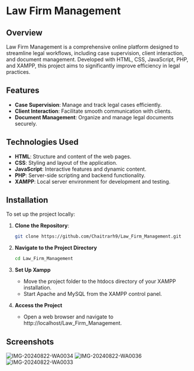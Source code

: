 # Law Firm Management

## Overview

Law Firm Management is a comprehensive online platform designed to streamline legal workflows, including case supervision, client interaction, and document management. Developed with HTML, CSS, JavaScript, PHP, and XAMPP, this project aims to significantly improve efficiency in legal practices.

## Features

- **Case Supervision**: Manage and track legal cases efficiently.
- **Client Interaction**: Facilitate smooth communication with clients.
- **Document Management**: Organize and manage legal documents securely.

## Technologies Used

- **HTML**: Structure and content of the web pages.
- **CSS**: Styling and layout of the application.
- **JavaScript**: Interactive features and dynamic content.
- **PHP**: Server-side scripting and backend functionality.
- **XAMPP**: Local server environment for development and testing.

## Installation

To set up the project locally:

1. **Clone the Repository**:

   ```bash
   git clone https://github.com/Chaitrarh9/Law_Firm_Management.git
   
2. **Navigate to the Project Directory**

   ```bash
   cd Law_Firm_Management
   
3. **Set Up Xampp**

    - Move the project folder to the htdocs directory of your XAMPP installation.
    - Start Apache and MySQL from the XAMPP control panel.
5. **Access the Project**

    - Open a web browser and navigate to http://localhost/Law_Firm_Management.
  
## Screenshots
![IMG-20240822-WA0034](https://github.com/user-attachments/assets/1beb4bc4-ae19-4132-a807-a025df896f94)
![IMG-20240822-WA0036](https://github.com/user-attachments/assets/781cd6c9-c70f-4db7-912e-b963d5d0122c)
![IMG-20240822-WA0033](https://github.com/user-attachments/assets/127d5852-1cea-4774-9980-981f40f485e3)
